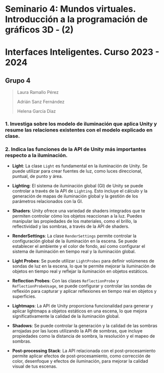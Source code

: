 # Seminario 4: Mundos virtuales. Introducción a la programación de gráficos 3D - (2)
# Interfaces Inteligentes. Curso 2023 - 2024

## Grupo 4
> Laura Ramallo Pérez
> 
> Adrián Sanz Fernández
> 
> Helena García Díaz

### 1. Investiga sobre los modelo de iluminación que aplica Unity y resume las relaciones existentes con el modelo explicado en clase.

### 2. Indica las funciones de la API de Unity más importantes respecto a la iluminación.

- **Light**: La clase `Light` es fundamental en la iluminación de Unity. Se puede utilizar para crear fuentes de luz, como luces direccional, puntual, de punto y área.

- **Lighting**: El sistema de iluminación global (GI) de Unity se puede controlar a través de la API de `Lighting`. Esto incluye el cálculo y la generación de mapas de iluminación global y la gestión de los parámetros relacionados con la GI.

- **Shaders**: Unity ofrece una variedad de shaders integrados que te permiten controlar cómo los objetos reaccionan a la luz. Puedes manipular las propiedades de los materiales, como el brillo, la reflectividad y las sombras, a través de la API de shaders.

- **RenderSettings**: La clase `RenderSettings` permite controlar la configuración global de la iluminación en la escena. Se puede establecer el ambiente y el color de fondo, así como configurar el sistema de iluminación en tiempo real y la iluminación global.

- **Light Probes**: Se puede utilizar `LightProbes` para definir volúmenes de sondas de luz en la escena, lo que te permite mejorar la iluminación de objetos en tiempo real y reflejar la iluminación en objetos estáticos.

- **Reflection Probes**: Con las clases `ReflectionProbe` y `ReflectionProbeUsage`, se puede configurar y controlar las sondas de reflexión para capturar y aplicar reflexiones en tiempo real en objetos y superficies.

- **Lightmaps**: La API de Unity proporciona funcionalidad para generar y aplicar lightmaps a objetos estáticos en una escena, lo que mejora significativamente la calidad de la iluminación global.

- **Shadows**: Se puede controlar la generación y la calidad de las sombras arrojadas por las luces utilizando la API de sombras, que incluye propiedades como la distancia de sombra, la resolución y el mapeo de sombras.

- **Post-processing Stack**: La API relacionada con el post-procesamiento permite aplicar efectos de post-procesamiento, como corrección de color, desenfoque y efectos de iluminación, para mejorar la calidad visual de tus escenas.
